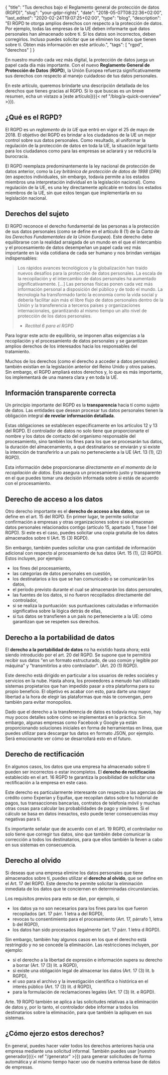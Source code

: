 {
	"title": "Tus derechos bajo el Reglamento general de protección de datos (RGPD)",
	"slug": "your-gdpr-rights",
	"date": "2018-05-07T08:22:36+02:00",
	"last_edited": "2020-02-24T19:07:25+02:00",
	"type": "blog",
	"description": "El RGPD te otorga amplios derechos con respecto a la protección de datos. Por ejemplo, todas las empresas de la UE deben informarte qué datos personales han almacenado sobre tí. Si los datos son incorrectos, deben corregirlos. Incluso puedes solicitar que se eliminen los datos que tienen sobre tí. Obten más información en este artículo.",
	"tags": [ "rgpd", "derechos" ]
}

En nuestro mundo cada vez más digital, la protección de datos juega un papel cada día más importante. Con el nuevo **Reglamento General de Protección de Datos** (**RGPD**), la Unión Europea refuerza significativamente sus derechos con respecto al manejo cuidadoso de tus datos personales.

En este artículo, queremos brindarte una descripción detallada de los derechos que tienes gracias al RGPD. Si lo que buscas es un breve resumen, echa un vistazo a [este artículo]({{< ref "/blog/a-quick-overview" >}}).

## ¿Qué es el RGPD?

El RGPD es un *reglamento de la UE* que entró en vigor el 25 de mayo de 2018. El objetivo del RGPD es brindar a los ciudadanos de la UE un mejor control sobre sus datos personales. Como resultado, al uniformar la regulación de la protección de datos en toda la UE, la situación legal tanto para los ciudadanos como para las empresas se aclarará y se reducirá la burocracia.

El RGPD reemplaza predominantemente la ley nacional de protección de datos anterior, como la *Ley británica de protección de datos de 1998* (*DPA*) (en aspectos individuales, sin embargo, todavía permite a los estados miembros una interpretación individual en la legislación nacional). Como regulación de la UE, es una ley directamente aplicable en todos los estados miembros de la UE, sin que estos tengan que implementarla en su legislación nacional.

## Derechos del sujeto

El RGPD reconoce el derecho fundamental de las personas a la protección de sus datos personales (como se define en el artículo 8 (1) de la *Carta de los Derechos Fundamentales de la Unión Europea*). Este derecho debe equilibrarse con la realidad arraigada de un mundo en el que el intercambio y el procesamiento de datos desempeñan un papel cada vez más importante en la vida cotidiana de cada ser humano y nos brindan ventajas indispensables:

> Los rápidos avances tecnológicos y la globalización han traído nuevos desafíos para la protección de datos personales. La escala de la recopilación y el intercambio de datos personales ha aumentado significativamente. […] Las personas físicas ponen cada vez más información personal a disposición del público y de todo el mundo. La tecnología ha transformado tanto la economía como la vida social y debería facilitar aún más el libre flujo de datos personales dentro de la Unión y la transferencia a terceros países y organizaciones internacionales, garantizando al mismo tiempo un alto nivel de protección de los datos personales.
> - <cite>Rectital 6 para el RGPD</cite>

Para lograr este acto de equilibrio, se imponen altas exigencias a la recopilación y el procesamiento de datos personales y se garantizan amplios derechos de los interesados hacia los responsables del tratamiento.

Muchos de los derechos (como el derecho a acceder a datos personales) también existían en la legislación anterior del Reino Unido y otros países. Sin embargo, el RGPD ampliará estos derechos y, lo que es más importante, los implementará de una manera clara y en toda la UE.

## Información transparente correcta

Un principio importante del RGPD es la **transparencia** hacia tí como sujeto de datos. Las entidades que desean procesar tus datos personales tienen la obligación integral **de revelar información detallada**.

Estas obligaciones se establecen específicamente en los artículos 12 y 13 del RGPD. El controlador de datos no solo tiene que proporcionarte el nombre y los datos de contacto del organismo responsable del procesamiento, sino también los fines para los que se procesarán tus datos, la duración del almacenamiento, a qué destinatarios se enviarán y si existe la intención de transferirlo a un país no perteneciente a la UE (Art. 13 (1), (2) RGPD).

Esta información debe proporcionarse *directamente en el momento de la recopilación de datos*. Esto asegura un procesamiento justo y transparente en el que puedes tomar una decisión informada sobre si estás de acuerdo con el procesamiento.

## Derecho de acceso a los datos

Otro derecho importante es el **derecho de acceso a los datos**, que se define en el art. 15 del RGPD. En primer lugar, te permite solicitar confirmación a empresas y otras organizaciones sobre si se almacenan datos personales relacionados contigo (artículo 15, apartado 1, frase 1 del RGPD). Si este es el caso, puedes solicitar una copia gratuita de los datos almacenados sobre tí (Art. 15 (3) RGPD).

Sin embargo, también puedes solicitar una gran cantidad de información adicional con respecto al procesamiento de tus datos (Art. 15 (1), (2) RGPD). Estos incluyen, por ejemplo:

* los fines del procesamiento,
* las categorías de datos personales en cuestión,
* los destinatarios a los que se han comunicado o se comunicarán los datos,
* el período previsto durante el cual se almacenarán los datos personales,
* las fuentes de los datos, si no fueron recopilados directamente del controlador,
* si se realiza la puntuación: sus puntuaciones calculadas e información significativa sobre la lógica detrás de ellas,
* si tus datos se transfieren a un país no perteneciente a la UE: cómo garantizan que se respeten sus derechos.

## Derecho a la portabilidad de datos

El **derecho a la portabilidad de datos** no ha existido hasta ahora; está siendo introducido por el art. 20 del RGPD. Se supone que te permitirá recibir sus datos "en un formato estructurado, de uso común y legible por máquina" y "transmitirlos a otro controlador". (Art. 20 (1) RGPD).

Este derecho está dirigido en particular a los usuarios de redes sociales y servicios en la nube. Hasta ahora, los proveedores a menudo han utilizado sistemas propietarios que han impedido pasar a otra plataforma para su propio beneficio. El objetivo es acabar con esto, para darte una mayor libertad a la hora de elegir las plataformas que más te convengan, pero también para evitar monopolios.

Dado que el derecho a la transferencia de datos es todavía muy nuevo, hay muy pocos detalles sobre cómo se implementará en la práctica. Sin embargo, algunas empresas como Facebook y Google ya están proporcionando soluciones iniciales en forma de herramientas en línea, que puedes utilizar para descargar tus datos en formato JSON, por ejemplo. Será emocionante ver cómo se desarrollará esto en el futuro.

## Derecho de rectificación

En algunos casos, los datos que una empresa ha almacenado sobre tí pueden ser incorrectos o estar incompletos. El **derecho de rectificación** establecido en el art. 16 RGPD te garantiza la posibilidad de solicitar una rectificación a la empresa en este caso.

Este derecho es particularmente interesante con respecto a las agencias de crédito como Experian y Equifax, que recopilan datos sobre tu historial de pagos, tus transacciones bancarias, contratos de telefonía móvil y muchas otras cosas para calcular las probabilidades de pago y similares. Si el cálculo se basa en datos inexactos, esto puede tener consecuencias muy negativas para tí.

Es importante señalar que de acuerdo con el art. 19 RGPD, el controlador no solo tiene que corregir tus datos, sino que también debe comunicar la corrección a todos los destinatarios, para que ellos también la lleven a cabo en sus sistemas en consecuencia.

## Derecho al olvido

Si deseas que una empresa elimine los datos personales que tiene almacenados sobre tí, puedes utilizar el **derecho al olvido**, que se define en el Art. 17 del RGPD. Este derecho te permite solicitar la eliminación inmediata de los datos que te conciernen en determinadas circunstancias.

Los requisitos previos para esto se dan, por ejemplo, si

* los datos ya no son necesarios para los fines para los que fueron recopilados (art. 17 párr. 1 letra a del RGPD),
* revocas tu consentimiento para el procesamiento (Art. 17, párrafo 1, letra b del RGPD),
* los datos han sido procesados ​​ilegalmente (art. 17 párr. 1 letra d RGPD).

Sin embargo, también hay algunos casos en los que el derecho está restringido y no se concede la eliminación. Las restricciones incluyen, por ejemplo:

* si el derecho a la libertad de expresión e información supera su derecho a borrar (Art. 17 (3) lit. a RGPD),
* si existe una obligación legal de almacenar los datos (Art. 17 (3) lit. b RGPD),
* el uso para el archivo y la investigación científica o histórica en el interés público (Art. 17 (3) lit. d RGPD),
* para la formulación de reclamaciones legales (Art. 17 (3) lit. e RGPD).

Arte. 19 RGPD también se aplica a las solicitudes relativas a la eliminación de datos y, por lo tanto, el controlador debe informar a todos los destinatarios sobre la eliminación, para que también la apliquen en sus sistemas.

## ¿Cómo ejerzo estos derechos?

En general, puedes hacer valer todos los derechos anteriores hacia una empresa mediante una solicitud informal. También puedes usar [nuestro generador]({{< ref "/generator" >}}) para generar solicitudes de forma automática y al mismo tiempo hacer uso de nuestra extensa base de datos de empresas.

<!-- TODO: Write and link article. -->
